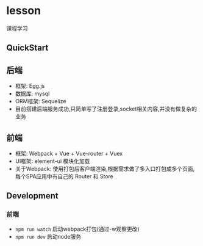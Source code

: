 # lesson

课程学习

## QuickStart

## 后端
 + 框架: Egg.js
 + 数据库: mysql
 + ORM框架: Sequelize
 + 目前搭建后端服务成功,只简单写了注册登录,socket相关内容,并没有做复杂的业务

## 前端
 + 框架: Webpack + Vue + Vue-router + Vuex
 + UI框架: element-ui 模块化加载
 + 关于Webpack: 使用打包后客户端渲染,根据需求做了多入口打包成多个页面,每个SPA应用中有自己的 Router 和 Store

## Development

### 前端
 + `npm run watch` 启动webpack打包(通过-w观察更改)
 + `npm run dev` 启动node服务


[egg]: https://eggjs.org